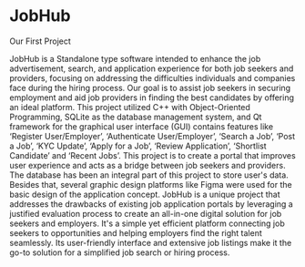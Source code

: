 # JobHub
Our First Project 

JobHub is a Standalone type software intended to enhance the job advertisement, search, and application
experience for both job seekers and providers, focusing on addressing the difficulties
individuals and companies face during the hiring process. Our goal is to assist job seekers
in securing employment and aid job providers in finding the best candidates by offering an
ideal platform. This project utilized C++ with Object-Oriented Programming, SQLite as the database
management system, and Qt framework for the graphical user interface (GUI) contains
features like ‘Register User/Employer’, ‘Authenticate User/Employer’, ‘Search a Job’,
‘Post a Job’, ‘KYC Update’, ‘Apply for a Job’, ‘Review Application’, ‘Shortlist Candidate’
and ‘Recent Jobs’. This project is to create a portal that improves user experience and acts as a
bridge between job seekers and providers. The database has been an integral part of this project
to store user's data. Besides that, several graphic design platforms like Figma were used for
the basic design of the application concept. JobHub is a unique project that addresses
the drawbacks of existing job application portals by leveraging a justified evaluation
process to create an all-in-one digital solution for job seekers and employers. It's a
simple yet efficient platform connecting job seekers to opportunities and helping employers
find the right talent seamlessly. Its user-friendly interface and extensive job listings make it the go-to solution for a simplified job search or hiring process.
